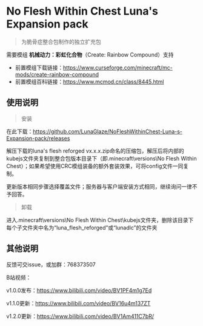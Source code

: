 # No Flesh Within Chest Luna's Expansion pack

> 为脆骨症整合包制作的独立扩充包

需要模组 **机械动力：彩虹化合物**（Create: Rainbow Compound）支持

 - 前置模组下载链接：https://www.curseforge.com/minecraft/mc-mods/create-rainbow-compound
 - 前置模组百科链接：https://www.mcmod.cn/class/8445.html

## 使用说明
 > 安装

在此下载：https://github.com/LunaGlaze/NoFleshWithinChest-Luna-s-Expansion-pack/releases

解压下载的luna's flesh reforged vx.x.x.zip命名的压缩包，解压后将内部的kubejs文件夹复制到整合包版本目录下（即.minecraft\versions\No Flesh Within Chest）；如果希望使用CRC模组装备的额外套装效果，可将config文件一同复制。

更新版本相同步骤选择覆盖文件；服务器与客户端安装方式相同，继续询问一律不予回答。

 > 卸载

进入.minecraft\versions\No Flesh Within Chest\kubejs文件夹，删除该目录下每个子文件夹中名为“luna_flesh_reforged”或“lunadlc”的文件夹

## 其他说明
反馈可交issue，或加群：768373507

B站视频：

v1.0.0发布：https://www.bilibili.com/video/BV1PF4m1g7Ed

v1.1.0更新：https://www.bilibili.com/video/BV16u4m137ZT

v1.2.0更新：https://www.bilibili.com/video/BV1Am411C7bR/
